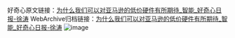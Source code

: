 好奇心原文链接：[为什么我们可以对亚马逊的低价硬件有所期待_智能_好奇心日报-徐涛](https://www.qdaily.com/articles/345.html)
WebArchive归档链接：[为什么我们可以对亚马逊的低价硬件有所期待_智能_好奇心日报-徐涛](http://web.archive.org/web/20170915172017/http://www.qdaily.com/articles/345.html)
![image](http://ww3.sinaimg.cn/large/007d5XDply1g3v47yxajjj30u042fqv5)